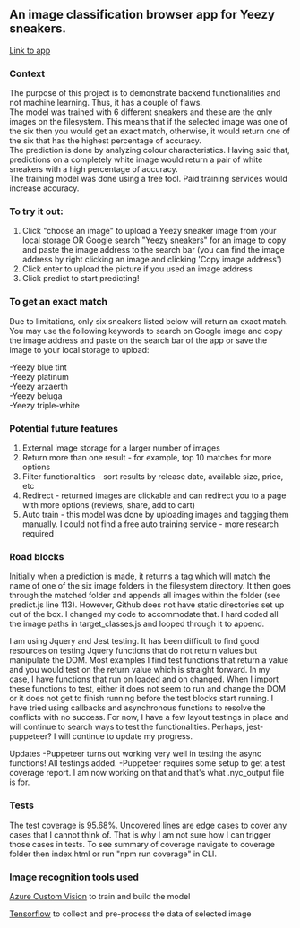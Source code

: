 ## An image classification browser app for Yeezy sneakers.

[Link to app](https://pea-nut-z.github.io/sneakers-image-classification/)

### Context

The purpose of this project is to demonstrate backend functionalities and not machine learning. Thus, it has a couple of flaws.  
The model was trained with 6 different sneakers and these are the only images on the filesystem. This means that if the selected image was one of the six then you would get an exact match, otherwise, it would return one of the six that has the highest percentage of accuracy.  
The prediction is done by analyzing colour characteristics. Having said that, predictions on a completely white image would return a pair of white sneakers with a high percentage of accuracy.  
The training model was done using a free tool. Paid training services would increase accuracy.

### To try it out:

1. Click "choose an image" to upload a Yeezy sneaker image from your local storage OR Google search "Yeezy sneakers" for an image to copy and paste the image address to the search bar (you can find the image address by right clicking an image and clicking 'Copy image address')
2. Click enter to upload the picture if you used an image address
3. Click predict to start predicting!

### To get an exact match

Due to limitations, only six sneakers listed below will return an exact match. You may use the following keywords to search on Google image and copy the image address and paste on the search bar of the app or save the image to your local storage to upload:

-Yeezy blue tint  
-Yeezy platinum  
-Yeezy arzaerth  
-Yeezy beluga  
-Yeezy triple-white

### Potential future features

1. External image storage for a larger number of images
2. Return more than one result - for example, top 10 matches for more options
3. Filter functionalities - sort results by release date, available size, price, etc
4. Redirect - returned images are clickable and can redirect you to a page with more options (reviews, share, add to cart)
5. Auto train - this model was done by uploading images and tagging them manually. I could not find a free auto training service - more research required

### Road blocks

Initially when a prediction is made, it returns a tag which will match the name of one of the six image folders in the filesystem directory. It then goes through the matched folder and appends all images within the folder (see predict.js line 113). However, Github does not have static directories set up out of the box. I changed my code to accommodate that. I hard coded all the image paths in target_classes.js and looped through it to append.

I am using Jquery and Jest testing. It has been difficult to find good resources on testing Jquery functions that do not return values but manipulate the DOM. Most examples I find test functions that return a value and you would test on the return value which is straight forward. In my case, I have functions that run on loaded and on changed. When I import these functions to test, either it does not seem to run and change the DOM or it does not get to finish running before the test blocks start running. I have tried using callbacks and asynchronous functions to resolve the conflicts with no success. For now, I have a few layout testings in place and will continue to search ways to test the functionalities. Perhaps, jest-puppeteer? I will continue to update my progress.

Updates
-Puppeteer turns out working very well in testing the async functions! All testings added.
-Puppeteer requires some setup to get a test coverage report. I am now working on that and that's what .nyc_output file is for.

### Tests

The test coverage is 95.68%. Uncovered lines are edge cases to cover any cases that I cannot think of. That is why I am not sure how I can trigger those cases in tests.
To see summary of coverage navigate to coverage folder then index.html or run "npm run coverage" in CLI.

### Image recognition tools used

[Azure Custom Vision](https://www.customvision.ai/) to train and build the model

[Tensorflow](https://www.tensorflow.org/) to collect and pre-process the data of selected image
